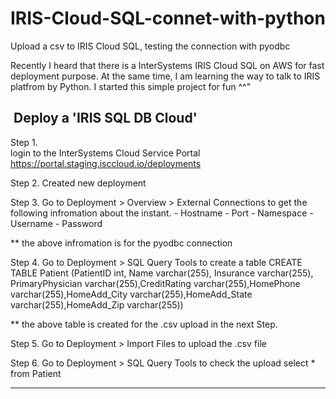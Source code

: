# IRIS-Cloud-SQL-connet-with-python
Upload a csv to IRIS Cloud SQL, testing the connection with pyodbc


Recently I heard that there is a InterSystems IRIS Cloud SQL on AWS for fast deployment purpose.
At the same time, I am learning the way to talk to IRIS platfrom by Python.
I started this simple project for fun ^^"

​
Deploy a 'IRIS SQL DB Cloud'
---------------------------------------------------------
​Step 1. <br>
login to the InterSystems Cloud Service Portal
https://portal.staging.isccloud.io/deployments

Step 2.
Created new deployment

Step 3.
Go to Deployment > Overview > External Connections  to get the following infromation about the instant.
    - Hostname
    - Port
    - Namespace
    - Username
    - Password 

** the above infromation is for the pyodbc connection

Step 4.
Go to Deployment > SQL Query Tools   to create a table 
    CREATE TABLE Patient (PatientID int, Name varchar(255), Insurance varchar(255), PrimaryPhysician varchar(255),CreditRating varchar(255),HomePhone varchar(255),HomeAdd_City varchar(255),HomeAdd_State varchar(255),HomeAdd_Zip varchar(255))

** the above table is created for the .csv upload in the next Step. 

Step 5.
Go to Deployment > Import Files  to upload the .csv file

Step 6.
Go to Deployment > SQL Query Tools   to check the upload
    select * from Patient

-------------------------------------------------------------



